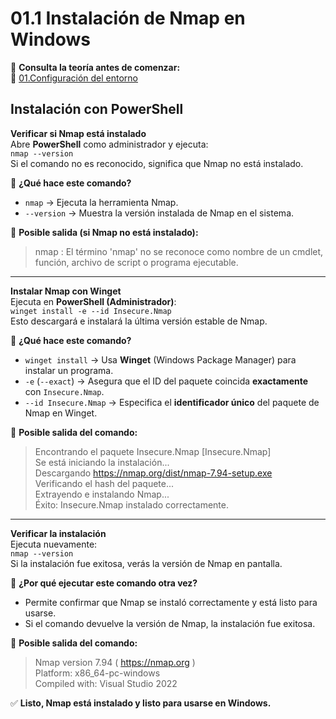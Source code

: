 # 01.1 Instalación de Nmap en Windows

📖 **Consulta la teoría antes de comenzar:**  
🔗 [01.Configuración del entorno](https://courageous-tail-945.notion.site/01-Configuraci-n-del-entorno-19582d5d542380bd8790f5e20d81f4f4)

## Instalación con PowerShell

**Verificar si Nmap está instalado**  
Abre **PowerShell** como administrador y ejecuta:  
`nmap --version`  
Si el comando no es reconocido, significa que Nmap no está instalado.

📌 **¿Qué hace este comando?**  
- `nmap` → Ejecuta la herramienta Nmap.  
- `--version` → Muestra la versión instalada de Nmap en el sistema.  

📌 **Posible salida (si Nmap no está instalado):**  
> nmap : El término 'nmap' no se reconoce como nombre de un cmdlet, función, archivo de script o programa ejecutable.  

---

**Instalar Nmap con Winget**  
Ejecuta en **PowerShell (Administrador)**:  
`winget install -e --id Insecure.Nmap`  
Esto descargará e instalará la última versión estable de Nmap.

📌 **¿Qué hace este comando?**  
- `winget install` → Usa **Winget** (Windows Package Manager) para instalar un programa.  
- `-e` (`--exact`) → Asegura que el ID del paquete coincida **exactamente** con `Insecure.Nmap`.  
- `--id Insecure.Nmap` → Especifica el **identificador único** del paquete de Nmap en Winget.  

📌 **Posible salida del comando:**  
> Encontrando el paquete Insecure.Nmap [Insecure.Nmap]  
> Se está iniciando la instalación...  
> Descargando https://nmap.org/dist/nmap-7.94-setup.exe  
> Verificando el hash del paquete...  
> Extrayendo e instalando Nmap...  
> Éxito: Insecure.Nmap instalado correctamente.  

---

**Verificar la instalación**  
Ejecuta nuevamente:  
`nmap --version`  
Si la instalación fue exitosa, verás la versión de Nmap en pantalla.

📌 **¿Por qué ejecutar este comando otra vez?**  
- Permite confirmar que Nmap se instaló correctamente y está listo para usarse.  
- Si el comando devuelve la versión de Nmap, la instalación fue exitosa.  

📌 **Posible salida del comando:**  
> Nmap version 7.94 ( https://nmap.org )  
> Platform: x86_64-pc-windows  
> Compiled with: Visual Studio 2022  

✅ **Listo, Nmap está instalado y listo para usarse en Windows.**
